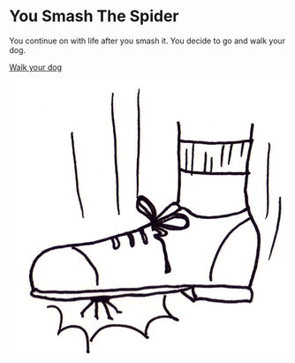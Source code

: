 # You Smash The Spider

You continue on with life after you smash it. You decide to go and walk your dog.

[Walk your dog](walkDog.md)

![squash](squash.jpg)